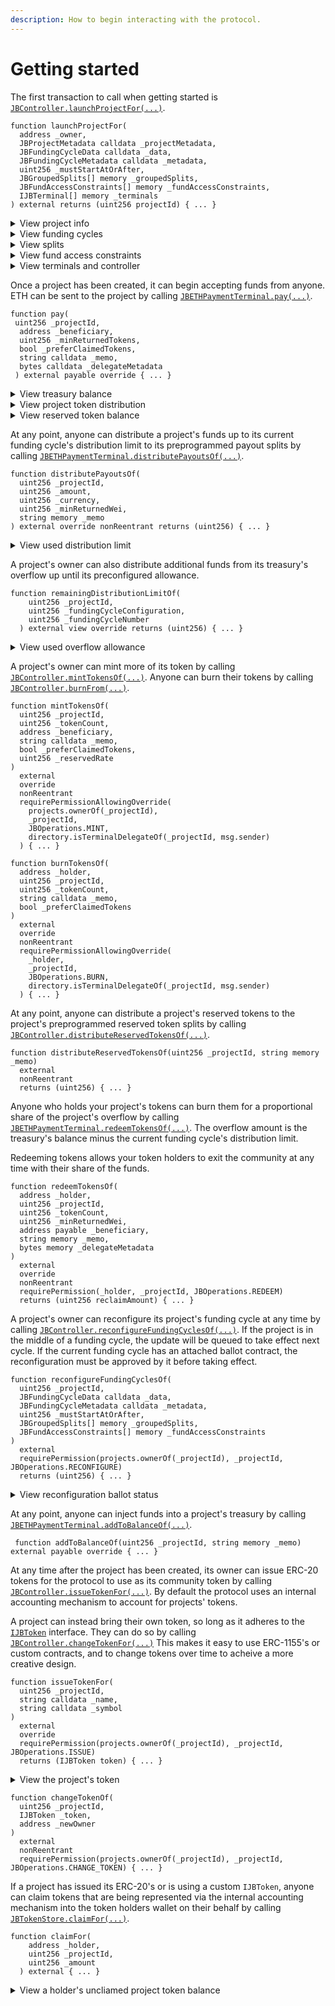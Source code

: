 ```yaml
---
description: How to begin interacting with the protocol.
---
```


# Getting started

The first transaction to call when getting started is [`JBController.launchProjectFor(...)`](../specifications/contracts/or-controllers/jbcontroller/write/launchprojectfor.md).

```solidity
function launchProjectFor(
  address _owner,
  JBProjectMetadata calldata _projectMetadata,
  JBFundingCycleData calldata _data,
  JBFundingCycleMetadata calldata _metadata,
  uint256 _mustStartAtOrAfter,
  JBGroupedSplits[] memory _groupedSplits,
  JBFundAccessConstraints[] memory _fundAccessConstraints,
  IJBTerminal[] memory _terminals
) external returns (uint256 projectId) { ... }
```

<details>

<summary>View project info</summary>

Launching a project will mint a new NFT in the [`JBProjects`](../specifications/contracts/jbprojects/) contract. The owner can be found using [`JBProjects.ownerOf(...)`](https://docs.openzeppelin.com/contracts/3.x/api/token/erc721#IERC721-ownerOf-uint256-).

```solidity
function ownerOf(uint256 _projectId) external returns (address owner) { ... }
```

The project's metadata can be found using [`JBProjects.metadataContentOf(...)`](../specifications/contracts/jbprojects/properties/metadatacontentof.md).

```solidity
function metadataContentOf(uint256 _projectId, uint256 _domain)
  external
  view
  returns (string memory) { ... }
```

</details>

<details>

<summary>View funding cycles</summary>

Funding cycle data can be found in the [`JBFundingCycleStore`](../specifications/contracts/jbfundingcyclestore/) contract. A funding cycle configuration can be found using [`JBFundingCycleStore.get(...)`](../specifications/contracts/jbfundingcyclestore/read/get.md), where `_configuration` is the block timestamp when the funding cycle was configured.

```solidity
function get(uint256 _projectId, uint256 _configuration)
  external
  view
  override
  returns (JBFundingCycle memory fundingCycle) { ... }
```

The project's current funding cycle can be found using [`JBFundingCycleStore.currentOf(...)`](../specifications/contracts/jbfundingcyclestore/read/currentof.md).

```solidity
function currentOf(uint256 _projectId)
  public
  view
  override
  returns (JBFundingCycle memory fundingCycle) { ... }
```

The project's queued funding cycle can be found using [`JBFundingCycleStore.queuedOf(...)`](../specifications/contracts/jbfundingcyclestore/read/queuedof.md). \
\
By default, the queued cycle is a copy of the current one that starts immediately afterwards, using a discounted weight. \
\
If the project has proposed a reconfiguration, the queued cycle will reflect the changes once they are approved by the current cycle's ballot. Reconfigurations during a funding cycle with no ballot are automatically queued.\
\
The project has no queued cycle if the current cycle has no duration.

```solidity
function queuedOf(uint256 _projectId)
  external
  view
  override
  returns (JBFundingCycle memory fundingCycle) { ... }
```

</details>

<details>

<summary>View splits</summary>

A project's splits data can be found in the [`JBSplitStore`](../specifications/contracts/jbsplitsstore) contract. A group of splits belonging to any particular domain during any particular funding cycle configuration can be found using  [`JBSplitStore.splitsOf(...)`](../specifications/contracts/jbsplitsstore/read/splitsof.md).

```solidity
function splitsOf(
  uint256 _projectId,
  uint256 _domain,
  uint256 _group
) external view override returns (JBSplit[] memory) { ... }
```

</details>

<details>

<summary>View fund access constraints</summary>

A project's fund access conatraints can found in the [`JBController`](../specifications/contracts/or-controllers/jbcontroller/) contract used to launch the project. It's distribution limit of any payment terminal during any funding cycle configuration can be found using [`JBController.distributionLimitOf(...)`](../specifications/contracts/or-controllers/jbcontroller/read/distributionlimitof.md). The currency being used for this distribution limit can be found using [`JBController.distributionLimitCurrencyOf(...)`](../specifications/contracts/or-controllers/jbcontroller/read/distributionlimitcurrencyof.md).

```solidity
function distributionLimitOf(
  uint256 _projectId,
  uint256 _configuration,
  IJBTerminal _terminal
) external view override returns (uint256) { ... }
```

```solidity
function distributionLimitCurrencyOf(
  uint256 _projectId,
  uint256 _configuration,
  IJBTerminal _terminal
) external view override returns (uint256) { ... }
```

It's overflow allowance from any payment terminal during any funding cycle configuration can be found using [`JBController.overflowAllowanceOf(...)`](../specifications/contracts/or-controllers/jbcontroller/read/overflowallowanceof.md). The currency being used for this overflow allowance can be found using [`JBController.overflowAllowanceCurrencyOf(...)`](../specifications/contracts/or-controllers/jbcontroller/read/overflowallowancecurrencyof.md).

```solidity
function overflowAllowanceOf(
  uint256 _projectId,
  uint256 _configuration,
  IJBTerminal _terminal
) external view override returns (uint256) { ... }
```

```solidity
function overflowAllowanceCurrencyOf(
  uint256 _projectId,
  uint256 _configuration,
  IJBTerminal _terminal
) external view override returns (uint256) { ... }
```

</details>

<details>

<summary>View terminals and controller</summary>

The [`JBDirectory`](../specifications/contracts/jbdirectory) contract stores addresses of payment terminals where a project is currently accepting funds through. A projects currently set terminals can be found using [`JBDirectory.terminalsOf(...)`](../specifications/contracts/jbdirectory/read/terminalsof.md).

```solidity
function terminalsOf(uint256 _projectId) external view override returns (IJBTerminal[] memory) { ... }
```

If a project has multiple terminals for the same token, the primary terminal that it wishes to accept funds through of that token type can be found using [`JBDirectory.primaryTerminalOf(...)`](../specifications/contracts/jbdirectory/read/primaryterminalof.md).

```solidity
function primaryTerminalOf(uint256 _projectId, address _token)
  public
  view
  override
  returns (IJBTerminal) { ... }
```

The [`JBDirectory`](../specifications/contracts/jbdirectory) contract also stores the address of the controller that is managing a project's funding cycles and tokens. A projects current terminal can be found using [`JBDirectory.controllerOf(...)`](../specifications/contracts/jbdirectory/properties/controllerof.md).

```solidity
function controllerOf(uint256 _projectId) external view override returns (IJBController) { ... }
```
</details>

Once a project has been created, it can begin accepting funds from anyone. ETH can be sent to the project by calling [`JBETHPaymentTerminal.pay(...)`](../specifications/contracts/or-payment-terminals/jbethpaymentterminal/write/pay.md).

```solidity
function pay(
 uint256 _projectId,
  address _beneficiary,
  uint256 _minReturnedTokens,
  bool _preferClaimedTokens,
  string calldata _memo,
  bytes calldata _delegateMetadata
 ) external payable override { ... }
```

<details>

<summary>View treasury balance</summary>

A project's treasury balance can be found in the respective terminal store contracts. For example, in the [`JBETHPaymentTerminalStore`](../specifications/contracts/or-payment-terminals/jbethpaymentterminalstore), the balance can be found using [`JBETHPaymentTerminalStore.balanceOf(...)`](../specifications/contracts/or-payment-terminals/jbethpaymentterminalstore/properties/balanceof.md).

```solidity
function balanceOf(uint256 _projectId) external view override returns (uint256) { ... }
```

The project's current overflow can also be found in the respective terminal store contracts. For example, in the [`JBETHPaymentTerminalStore`](../specifications/contracts/or-payment-terminals/jbethpaymentterminalstore), the terminal's overflow can be found using [`JBETHPaymentTerminalStore.currentOverflowOf(...)`](../specifications/contracts/or-payment-terminals/jbethpaymentterminalstore/read/currentoverflowof.md).

```solidity
function currentOverflowOf(uint256 _projectId) external view returns (uint256) { ... }
```

A terminal store can also resolve the total amount of overflow in all of a project's terminals. For example, in the [`JBETHPaymentTerminalStore`](../specifications/contracts/or-payment-terminals/jbethpaymentterminalstore), the project's overall overflow can be found using [`JBETHPaymentTerminalStore.currentTotalOverflowOf(...)`](../specifications/contracts/or-payment-terminals/jbethpaymentterminalstore/read/currenttotaloverflowof.md).

```solidity
function currentTotalOverflowOf(uint256 _projectId) external view returns (uint256) { ... }
```

</details>

<details>

<summary>View project token distribution</summary>

Each holder's balance of a project's token can be found in the [`JBTokenStore`](../specifications/contracts/jbtokenstore) contract. The balance can be found using [`JBTokenStore.balanceOf(...)`](../specifications/contracts/jbtokenstore/read/balanceof.md).

```solidity
function balanceOf(address _holder, uint256 _projectId) external view returns (uint256 _result)
```

The project token's total supply can also be found in the [`JBTokenStore`](../specifications/contracts/jbtokenstore) contract using [`JBTokenStore.totalSupplyOf(...)`](../specifications/contracts/jbtokenstore/read/totalsupplyof.md)

```solidity
function totalSupplyOf(uint256 _projectId) external view returns (uint256)
```

</details>

<details>

<summary>View reserved token balance</summary>

A project's undistributed reserved token balance can be found in the project's current controller. For example in the [`JBController`](../specifications/contracts/or-controllers/jbcontroller/), the used can be found using [`JBController.reservedTokenBalanceOf(...)`](../specifications/contracts/or-controllers/jbcontroller/read/reservedtokenbalanceof.md).

```solidity
function reservedTokenBalanceOf(uint256 _projectId, uint256 _reservedRate)
  external
  view
  returns (uint256) { ... }
```

</details>

At any point, anyone can distribute a project's funds up to its current funding cycle's distribution limit to its preprogrammed payout splits by calling [`JBETHPaymentTerminal.distributePayoutsOf(...)`](../specifications/contracts/or-payment-terminals/jbethpaymentterminal/write/distributepayoutsof.md).

```solidity
function distributePayoutsOf(
  uint256 _projectId,
  uint256 _amount,
  uint256 _currency,
  uint256 _minReturnedWei,
  string memory _memo
) external override nonReentrant returns (uint256) { ... }
```

<details>

<summary>View used distribution limit</summary>

Any used distribution limit can be found in the respective terminal store contracts. For example, in the [`JBETHPaymentTerminalStore`](../specifications/contracts/or-payment-terminals/jbethpaymentterminalstore), the used distribution limit during a funding cycle can be found using [`JBETHPaymentTerminalStore.usedDistributionLimitOf(...)`](../specifications/contracts/or-payment-terminals/jbethpaymentterminalstore/properties/useddistributionlimitof.md).

```solidity
function usedDistributionLimitOf(
  uint256 _projectId,
  uint256 _number
) external view override returns (uint256) { ... }
```

The remaining allowed distribution a project can make from a terminal during a funding cycle can be found using [`JBETHPaymentTerminal.remainingDistributionLimitOf(...)`](../specifications/contracts/or-payment-terminals/jbethpaymentterminal/read/remainingdistributionlimitof.md).
</details>

A project's owner can also distribute additional funds from its treasury's overflow up until its preconfigured allowance.

```solidity
function remainingDistributionLimitOf(
    uint256 _projectId,
    uint256 _fundingCycleConfiguration,
    uint256 _fundingCycleNumber
  ) external view override returns (uint256) { ... }
```

<details>

<summary>View used overflow allowance</summary>

Any used overflow allowance can also be found in the respective terminal store contracts. For example, in the [`JBETHPaymentTerminalStore`](../specifications/contracts/or-payment-terminals/jbethpaymentterminalstore), the used overflow allowance during a funding cycle can be found using [`JBETHPaymentTerminalStore.usedOverflowAllowanceOf(...)`](../specifications/contracts/or-payment-terminals/jbethpaymentterminalstore/properties/usedoverflowallowanceof.md).

```solidity
function usedOverflowAllowanceOf(
  uint256 _projectId,
  uint256 _configuration
) external view override returns (uint256) { ... }
```

</details>

A project's owner can mint more of its token by calling [`JBController.mintTokensOf(...)`](../specifications/contracts/jbtokenstore/write/mintfor.md). Anyone can burn their tokens by calling [`JBController.burnFrom(...)`](../specifications/contracts/jbtokenstore/write/burnfrom.md).

```solidity
function mintTokensOf(
  uint256 _projectId,
  uint256 _tokenCount,
  address _beneficiary,
  string calldata _memo,
  bool _preferClaimedTokens,
  uint256 _reservedRate 
)
  external
  override
  nonReentrant
  requirePermissionAllowingOverride(
    projects.ownerOf(_projectId),
    _projectId,
    JBOperations.MINT,
    directory.isTerminalDelegateOf(_projectId, msg.sender)
  ) { ... }
```

```solidity
function burnTokensOf(
  address _holder,
  uint256 _projectId,
  uint256 _tokenCount,
  string calldata _memo,
  bool _preferClaimedTokens
)
  external
  override
  nonReentrant
  requirePermissionAllowingOverride(
    _holder,
    _projectId,
    JBOperations.BURN,
    directory.isTerminalDelegateOf(_projectId, msg.sender)
  ) { ... }
```

At any point, anyone can distribute a project's reserved tokens to the project's preprogrammed reserved token splits by calling [`JBController.distributeReservedTokensOf(...)`](../specifications/contracts/or-controllers/jbcontroller/write/distributereservedtokensof.md).

```solidity
function distributeReservedTokensOf(uint256 _projectId, string memory _memo)
  external
  nonReentrant
  returns (uint256) { ... }
```

Anyone who holds your project's tokens can burn them for a proportional share of the project's overflow by calling [`JBETHPaymentTerminal.redeemTokensOf(...)`](../specifications/contracts/or-payment-terminals/jbethpaymentterminal/write/redeemtokensof.md). The overflow amount is the treasury's balance minus the current funding cycle's distribution limit.

Redeeming tokens allows your token holders to exit the community at any time with their share of the funds.

```solidity
function redeemTokensOf(
  address _holder,
  uint256 _projectId,
  uint256 _tokenCount,
  uint256 _minReturnedWei,
  address payable _beneficiary,
  string memory _memo,
  bytes memory _delegateMetadata
)
  external
  override
  nonReentrant
  requirePermission(_holder, _projectId, JBOperations.REDEEM)
  returns (uint256 reclaimAmount) { ... }
```

A project's owner can reconfigure its project's funding cycle at any time by calling [`JBController.reconfigureFundingCyclesOf(...)`](../specifications/contracts/or-controllers/jbcontroller/write/reconfigurefundingcyclesof.md). If the project is in the middle of a funding cycle, the update will be queued to take effect next cycle. If the current funding cycle has an attached ballot contract, the reconfiguration must be approved by it before taking effect.

```solidity
function reconfigureFundingCyclesOf(
  uint256 _projectId,
  JBFundingCycleData calldata _data,
  JBFundingCycleMetadata calldata _metadata,
  uint256 _mustStartAtOrAfter,
  JBGroupedSplits[] memory _groupedSplits,
  JBFundAccessConstraints[] memory _fundAccessConstraints
)
  external
  requirePermission(projects.ownerOf(_projectId), _projectId, JBOperations.RECONFIGURE)
  returns (uint256) { ... }
```

<details>

<summary>View reconfiguration ballot status</summary>

Reconfigurations are subject to the approval of the ballot contract included in the current funding cycle. The current ballot state can be found using [`JBFundingCycleStore.ballotStateOf(...)`](../specifications/contracts/jbfundingcyclestore/read/currentballotstateof.md).

```solidity
function currentBallotStateOf(uint256 _projectId) external view override returns (JBBallotState) { ... } 
```

</details>

At any point, anyone can inject funds into a project's treasury by calling [`JBETHPaymentTerminal.addToBalanceOf(...)`](../specifications/contracts/or-payment-terminals/jbethpaymentterminal/write/addtobalanceof.md).

```solidity
 function addToBalanceOf(uint256 _projectId, string memory _memo) external payable override { ... }
```

At any time after the project has been created, its owner can issue ERC-20 tokens for the protocol to use as its community token by calling [`JBController.issueTokenFor(...)`](../specifications/contracts/jbtokenstore/write/issuetokenfor.md). By default the protocol uses an internal accounting mechanism to account for projects' tokens.

A project can instead bring their own token, so long as it adheres to the [`IJBToken`](../specifications/interfaces/ijbtoken.md) interface. They can do so by calling [`JBController.changeTokenFor(...)`](../specifications/contracts/jbtokenstore/write/changetokenfor.md) This makes it easy to use ERC-1155's or custom contracts, and to change tokens over time to acheive a more creative design.

```solidity
function issueTokenFor(
  uint256 _projectId,
  string calldata _name,
  string calldata _symbol
)
  external
  override
  requirePermission(projects.ownerOf(_projectId), _projectId, JBOperations.ISSUE)
  returns (IJBToken token) { ... }
```

<details>

<summary>View the project's token</summary>

The current token being used by the project can be found in the [`JBTokensStore`](../specifications/contracts/jbtokenstore/) contract using [`JBTokenStore.tokenOf(...)`](../specifications/contracts/jbtokenstore/properties/tokenof.md); 

```solidity
function tokenOf(uint256 _projectId) external view override returns (IJBToken) { ... }
```

</details>

```solidity
function changeTokenOf(
  uint256 _projectId,
  IJBToken _token,
  address _newOwner
)
  external
  nonReentrant
  requirePermission(projects.ownerOf(_projectId), _projectId, JBOperations.CHANGE_TOKEN) { ... }
```

If a project has issued its ERC-20's or is using a custom `IJBToken`, anyone can claim tokens that are being represented via the internal accounting mechanism into the token holders wallet on their behalf by calling [`JBTokenStore.claimFor(...)`](../specifications/contracts/jbtokenstore/write/claimfor.md).

```solidity
function claimFor(
    address _holder,
    uint256 _projectId,
    uint256 _amount
  ) external { ... }
```

<details>

<summary>View a holder's uncliamed project token balance</summary>

The unclaimed balance for each project token holder can be found in the [`JBTokensStore`](../specifications/contracts/jbtokenstore/) contract using [`JBTokenStore.unclaimedBalanceOf(...)`](../specifications/contracts/jbtokenstore/properties/unclaimedbalanceof.md).

```solidity
function unclaimedBalanceOf(address _holder, uint256 _projectId) external view override returns (uint256) { ... }
```

A project's total supply of unclaimed tokens can be found using [`JBTokenStore.unclaimedTotalSupplyOf(...)`](../specifications/contracts/jbtokenstore/properties/unclaimedtotalsupplyof.md)

```solidity
function unclaimedTotalSupplyOf(uint256 _projectId) external view override returns (uint256) { ... }
```

</details>
